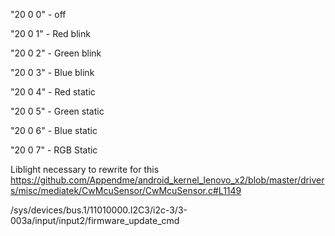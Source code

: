 "20 0 0" - off

"20 0 1" - Red blink

"20 0 2" - Green blink

"20 0 3" - Blue blink

"20 0 4" - Red static

"20 0 5" - Green static

"20 0 6" - Blue static

"20 0 7" - RGB Static

Liblight necessary to rewrite for this https://github.com/Appendme/android_kernel_lenovo_x2/blob/master/drivers/misc/mediatek/CwMcuSensor/CwMcuSensor.c#L1149

/sys/devices/bus.1/11010000.I2C3/i2c-3/3-003a/input/input2/firmware_update_cmd